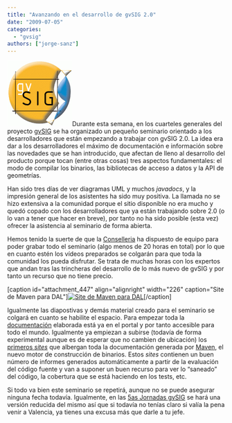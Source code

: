 ```yaml
---
title: "Avanzando en el desarrollo de gvSIG 2.0"
date: "2009-07-05"
categories: 
  - "gvsig"
authors: ["jorge-sanz"]
---
```


[![gvSIG](images/logo-gvsig_150_14.gif "gvSIG")](http://gvsig.org)Durante esta semana, en los cuarteles generales del proyecto [gvSIG](http://gvsig.org) se ha organizado un pequeño seminario orientado a los desarrolladores que están empezando a trabajar con gvSIG 2.0. La idea era dar a los desarrolladores el máximo de documentación e información sobre las novedades que se han introducido, que afectan de lleno al desarrollo del producto porque tocan (entre otras cosas) tres aspectos fundamentales: el modo de compilar los binarios, las bibliotecas de acceso a datos y la API de geometrías.

Han sido tres días de ver diagramas UML y muchos _javadocs_, y la impresión general de los asistentes ha sido muy positiva. La llamada no se hizo extensiva a la comunidad porque el sitio disponible no era mucho y quedó copado con los desarrolladores que ya están trabajando sobre 2.0 (o lo van a tener que hacer en breve), por tanto no ha sido posible (esta vez) ofrecer la asistencia al seminario de forma abierta.

Hemos tenido la suerte de que la [Conselleria](http://www.cit.gva.es) ha dispuesto de equipo para poder grabar todo el seminario (algo menos de 20 horas en total) por lo que en cuanto estén los vídeos preparados se colgarán para que toda la comunidad los pueda disfrutar. Se trata de muchas horas con los expertos que andan tras las trincheras del desarrollo de lo más nuevo de gvSIG y por tanto un recurso que no tiene precio.

\[caption id="attachment\_447" align="alignright" width="226" caption="Site de Maven para DAL"\][![Site de Maven para DAL](http://geomaticblog.files.wordpress.com/2009/07/libfmapdal-maven-site.png?w=226 "libfmapdal-maven-site")](http://downloads.gvsig.org/pub/gvSIG-desktop/docs/reference/org.gvsig.fmap.dal/2.0.0/project-reports.html)\[/caption\]

Igualmente las diapostivas y demás material creado para el seminario se colgará en cuanto se habilite el espacio. Para empezar toda la [documentación](https://gvsig.org/web/docdev/gvsig_desktop_2_0/) elaborada está ya en el portal y por tanto accesible para todo el mundo. Igualmente ya empiezan a subirse (todavía de forma experimental aunque es de esperar que no cambien de ubicación) los [primeros _sites_](http://downloads.gvsig.org/pub/gvSIG-desktop/docs/reference/) que albergan toda la documentación generada por [Maven](http://maven.apache.org/), el nuevo motor de construcción de binarios. Estos _sites_ contienen un buen número de informes generados automáticamente a partir de la evaluación del código fuente y van a suponer un buen recurso para ver lo “saneado” del código, la cobertura que se está haciendo en los tests, etc.

Si todo va bien este seminario se repetirá, aunque no se puede asegurar ninguna fecha todavía. Igualmente, en las [5as Jornadas gvSIG](http://jornadas.gvsig.org/) se hará una versión reducida del mismo así que si todavía no tenías claro si valía la pena venir a Valencia, ya tienes una excusa más que darle a tu jefe.
